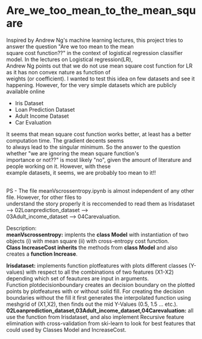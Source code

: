 # Are_we_too_mean_to_the_mean_square <br>
Inspired by Andrew Ng's machine learning lectures, this project tries to answer the question "Are we too mean to the mean<br> square cost function??" in the context of logistical regression classifier model. In the lectures on Logistical regression(LR), <br>
Andrew Ng points out that we do not use mean square cost function for LR as it has non convex nature as function of <br>
weights (or coefficient). I wanted to test this idea on few datasets and see it happening. However, for the very simple datasets which are publicly available online
- Iris Dataset<br>
- Loan Prediction Dataset<br>
- Adult Income Dataset<br>
- Car Evaluation

It seems that mean square cost function works better, at least has a better computation time. The gradient decents seems <br>
to always lead to the singular minimum. So the answer to the question whether "we are ignoring the mean square function's <br>
importance or not??" is most likely "no", given the amount of literature and people working on it. However, with these <br>
example datasets, it seems, we are probably too mean to it!!<br> <br>

PS - The file meanVscrossentropy.ipynb is almost independent of any other file. However, for other files to <br> understand the story properly it is reccomended to read them as Irisdataset --> 02Loanprediction_dataset --> <br>
03Adult_income_dataset --> 04Carevaluation.

Description:<br>
**meanVscrossentropy:** implents the **class Model** with instantiation of two objects (i) with mean square (ii) with cross-entropy cost function.<br>
**Class IncreaseCost inherits** the methods from **class Model** and also creates a **function Increase**.<br>

**Irisdataset:** implements function plotfeatures with plots different classes (Y-values) with respect to all the combinations of two features (X1-X2) depending which set of feautures are input in arguments. <br>
Function plotdecisionboundary creates an decision boundary on the plotted points by plotfeatures with or without solid fill. For creating the decision boundaries without the fill it first generates the interpolated function using meshgrid of (X1,X2), then finds out the mid Y-Values (0.5, 1.5 ... etc.). <br>
**02Loanprediction_dataset,03Adult_income_dataset,04Carevaluation:** all use the function from Irisdataset, and also implement Recursive feature elimination with cross-validation from ski-learn to look for best features that could used by Classes Model and IncreaseCost.
